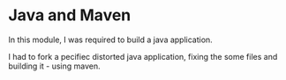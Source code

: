 # Java and Maven

In this module, I was required to build a java application.

I had to fork a pecifiec distorted java application, fixing the some files and building it - using maven.
